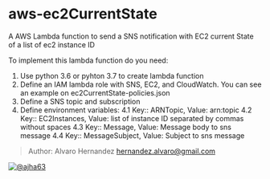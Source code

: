 # aws-ec2CurrentState
A AWS Lambda function to send a SNS notification with EC2 current State  of a list of ec2 instance ID

To implement this lambda function do you need:

   1. Use python 3.6 or pyhton 3.7 to create lambda function
   2. Define an IAM lambda role with SNS, EC2, and CloudWatch. You can see an example on ec2CurrentState-policies.json
   3. Define a SNS topic and subscription
   4. Define environment variables:
      4.1 Key:: ARNTopic, Value: arn:topic
      4.2 Key:: EC2Instances, Value: list of instance ID separated by commas without spaces
      4.3 Key:: Message, Value: Message body to sns message
      4.4 Key:: MessageSubject, Value: Subject to sns message

>Author: Alvaro Hernandez <hernandez.alvaro@gmail.com>

[![@ajha63](https://upload.wikimedia.org/wikipedia/commons/6/61/DevelopByAjha63.png)](https://github.com/ajha63/aws-ec2CurrentState)

[Alvaro Hernandez]: <by.ajha.work>
[@ajha63]: <https://twitter.com/ajha63>
